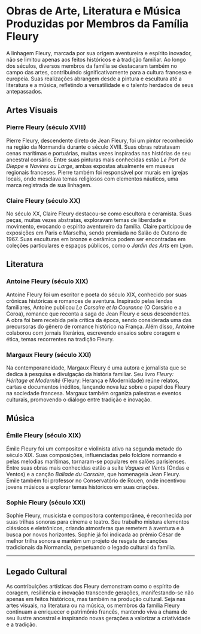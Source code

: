 # Obras de Arte, Literatura e Música Produzidas por Membros da Família Fleury

A linhagem Fleury, marcada por sua origem aventureira e espírito inovador, não se limitou apenas aos feitos históricos e à tradição familiar. Ao longo dos séculos, diversos membros da família se destacaram também no campo das artes, contribuindo significativamente para a cultura francesa e europeia. Suas realizações abrangem desde a pintura e escultura até a literatura e a música, refletindo a versatilidade e o talento herdados de seus antepassados.

## Artes Visuais

### Pierre Fleury (século XVIII)
Pierre Fleury, descendente direto de Jean Fleury, foi um pintor reconhecido na região da Normandia durante o século XVIII. Suas obras retratavam cenas marítimas e portuárias, muitas vezes inspiradas nas histórias de seu ancestral corsário. Entre suas pinturas mais conhecidas estão *Le Port de Dieppe* e *Navires au Large*, ambas expostas atualmente em museus regionais franceses. Pierre também foi responsável por murais em igrejas locais, onde mesclava temas religiosos com elementos náuticos, uma marca registrada de sua linhagem.

### Claire Fleury (século XX)
No século XX, Claire Fleury destacou-se como escultora e ceramista. Suas peças, muitas vezes abstratas, exploravam temas de liberdade e movimento, evocando o espírito aventureiro da família. Claire participou de exposições em Paris e Marselha, sendo premiada no Salão de Outono de 1967. Suas esculturas em bronze e cerâmica podem ser encontradas em coleções particulares e espaços públicos, como o *Jardin des Arts* em Lyon.

## Literatura

### Antoine Fleury (século XIX)
Antoine Fleury foi um escritor e poeta do século XIX, conhecido por suas crônicas históricas e romances de aventura. Inspirado pelas lendas familiares, Antoine publicou *Le Corsaire et la Couronne* (O Corsário e a Coroa), romance que reconta a saga de Jean Fleury e seus descendentes. A obra foi bem recebida pela crítica da época, sendo considerada uma das precursoras do gênero de romance histórico na França. Além disso, Antoine colaborou com jornais literários, escrevendo ensaios sobre coragem e ética, temas recorrentes na tradição Fleury.

### Margaux Fleury (século XXI)
Na contemporaneidade, Margaux Fleury é uma autora e jornalista que se dedica à pesquisa e divulgação da história familiar. Seu livro *Fleury: Héritage et Modernité* (Fleury: Herança e Modernidade) reúne relatos, cartas e documentos inéditos, lançando nova luz sobre o papel dos Fleury na sociedade francesa. Margaux também organiza palestras e eventos culturais, promovendo o diálogo entre tradição e inovação.

## Música

### Émile Fleury (século XIX)
Émile Fleury foi um compositor e violinista ativo na segunda metade do século XIX. Suas composições, influenciadas pelo folclore normando e pelas melodias marítimas, tornaram-se populares em salões parisienses. Entre suas obras mais conhecidas estão a suíte *Vagues et Vents* (Ondas e Ventos) e a canção *Ballade du Corsaire*, que homenageia Jean Fleury. Émile também foi professor no Conservatório de Rouen, onde incentivou jovens músicos a explorar temas históricos em suas criações.

### Sophie Fleury (século XXI)
Sophie Fleury, musicista e compositora contemporânea, é reconhecida por suas trilhas sonoras para cinema e teatro. Seu trabalho mistura elementos clássicos e eletrônicos, criando atmosferas que remetem à aventura e à busca por novos horizontes. Sophie já foi indicada ao prêmio César de melhor trilha sonora e mantém um projeto de resgate de canções tradicionais da Normandia, perpetuando o legado cultural da família.

---

## Legado Cultural

As contribuições artísticas dos Fleury demonstram como o espírito de coragem, resiliência e inovação transcende gerações, manifestando-se não apenas em feitos históricos, mas também na produção cultural. Seja nas artes visuais, na literatura ou na música, os membros da família Fleury continuam a enriquecer o patrimônio francês, mantendo viva a chama de seu ilustre ancestral e inspirando novas gerações a valorizar a criatividade e a tradição.